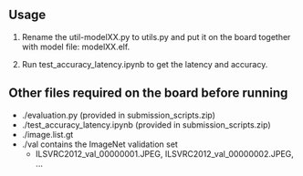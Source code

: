 ## Usage

1. Rename the util-modelXX.py to utils.py and put it on the board together with model file: modelXX.elf.

2. Run test_accuracy_latency.ipynb to get the latency and accuracy.

## Other files required on the board before running
- ./evaluation.py (provided in submission_scripts.zip)
- ./test_accuracy_latency.ipynb (provided in submission_scripts.zip)
- ./image.list.gt
- ./val contains the ImageNet validation set
    - ILSVRC2012_val_00000001.JPEG, ILSVRC2012_val_00000002.JPEG, ...
